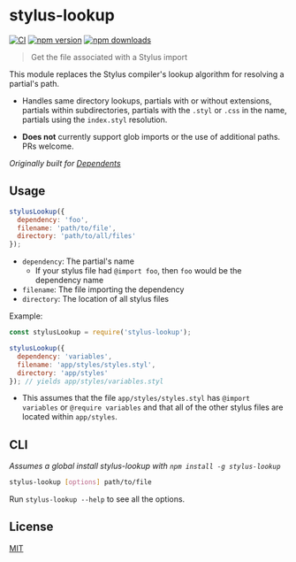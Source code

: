 # stylus-lookup

[![CI](https://img.shields.io/github/actions/workflow/status/dependents/node-stylus-lookup/ci.yml?branch=main&label=CI&logo=github)](https://github.com/dependents/node-stylus-lookup/actions/workflows/ci.yml?query=branch%3Amain)
[![npm version](https://img.shields.io/npm/v/stylus-lookup?logo=npm&logoColor=fff)](https://www.npmjs.com/package/stylus-lookup)
[![npm downloads](https://img.shields.io/npm/dm/stylus-lookup)](https://www.npmjs.com/package/stylus-lookup)

> Get the file associated with a Stylus import

This module replaces the Stylus compiler's lookup algorithm for resolving a partial's path.

* Handles same directory lookups,
partials with or without extensions, partials within subdirectories,
partials with the `.styl` or `.css` in the name,
partials using the `index.styl` resolution.

* **Does not** currently support glob imports or the use of additional paths. PRs welcome.

*Originally built for [Dependents](https://github.com/dependents/Dependents)*

## Usage

```js
stylusLookup({
  dependency: 'foo',
  filename: 'path/to/file',
  directory: 'path/to/all/files'
});
```

* `dependency`: The partial's name
  * If your stylus file had `@import foo`, then `foo` would be the dependency name
* `filename`: The file importing the dependency
* `directory`: The location of all stylus files

Example:

```js
const stylusLookup = require('stylus-lookup');

stylusLookup({
  dependency: 'variables',
  filename: 'app/styles/styles.styl',
  directory: 'app/styles'
}); // yields app/styles/variables.styl
```

* This assumes that the file `app/styles/styles.styl` has `@import variables` or `@require variables`
and that all of the other stylus files are located within `app/styles`.

## CLI

*Assumes a global install stylus-lookup with `npm install -g stylus-lookup`*

```sh
stylus-lookup [options] path/to/file
```

Run `stylus-lookup --help` to see all the options.

## License

[MIT](LICENSE)

